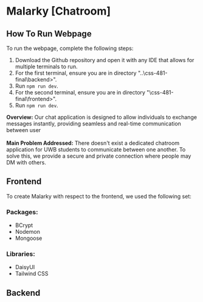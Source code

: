 # Malarky [Chatroom]

## How To Run Webpage
To run the webpage, complete the following steps:
1. Download the Github repository and open it with any IDE that allows for multiple terminals to run.
2. For the first terminal, ensure you are in directory "..\css-481-final\backend>".
3. Run `npm run dev`.
4. For the second terminal, ensure you are in directory "\css-481-final\frontend>".
5. Run `npm run dev`.

**Overview:** Our chat application is designed to allow individuals to exchange messages instantly, providing seamless and 
real-time communication between user 
<br><br>
**Main Problem Addressed:** There doesn't exist a dedicated chatroom application for UWB students to communicate between
one another. To solve this, we provide a secure and private connection where people may DM with others.

## Frontend

To create Malarky with respect to the frontend, we used the following set:
### Packages:
- BCrypt
- Nodemon
- Mongoose
### Libraries:
- DaisyUI
- Tailwind CSS

## Backend

